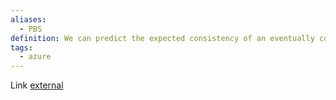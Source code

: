 ```yaml
---
aliases:
  - PBS
definition: We can predict the expected consistency of an eventually consistent data store using models we've developed, called Probabilistically Bounded Staleness.
tags:
  - azure
---
```

Link [external](http://pbs.cs.berkeley.edu/)
